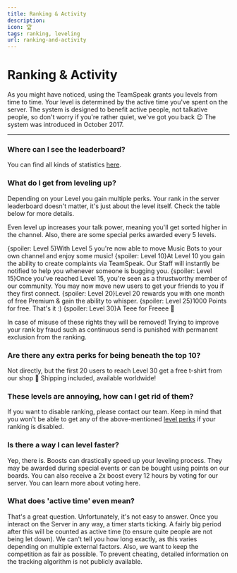 ```yaml
---
title: Ranking & Activity
description:
icon: 🏆
tags: ranking, leveling
url: ranking-and-activity
---
```


# Ranking & Activity

As you might have noticed, using the TeamSpeak grants you levels from time to time. Your level is determined by the active time you've spent on the server. The system is designed to benefit active people, not talkative people, so don't worry if you're rather quiet, we've got you back 😉 The system was introduced in October 2017.

---

### Where can I see the leaderboard?

You can find all kinds of statistics [here](https://ranksystem.opossumts.net).

### What do I get from leveling up?

Depending on your Level you gain multiple perks. Your rank in the server leaderboard doesn't matter, it's just about the level itself. Check the table below for more details.

Even level up increases your talk power, meaning you'll get sorted higher in the channel. Also, there are some special perks awarded every 5 levels.

{spoiler: Level 5}With Level 5 you're now able to move Music Bots to your own channel and enjoy some music!
{spoiler: Level 10}At Level 10 you gain the ability to create complaints via TeamSpeak. Our Staff will instantly be notified to help you whenever someone is bugging you.
{spoiler: Level 15}Once you've reached Level 15, you're seen as a thrustworthy member of our community. You may now move new users to get your friends to you if they first connect.
{spoiler: Level 20}Level 20 rewards you with one month of free Premium & gain the ability to whisper.
{spoiler: Level 25}1000 Points for free. That's it :)
{spoiler: Level 30}A Teee for Freeee 🎁

In case of misuse of these rights they will be removed! Trying to improve your rank by fraud such as continuous send is punished with permanent exclusion from the ranking.

### Are there any extra perks for being beneath the top 10?

Not directly, but the first 20 users to reach Level 30 get a free t-shirt from our shop 🤗 Shipping included, available worldwide!

### These levels are annoying, how can I get rid of them?

If you want to disable ranking, please contact our team. Keep in mind that you won't be able to get any of the above-mentioned [level perks](#) if your ranking is disabled.

### Is there a way I can level faster?

Yep, there is. Boosts can drastically speed up your leveling process. They may be awarded during special events or can be bought using points on our boards. You can also receive a 2x boost every 12 hours by voting for our server. You can learn more about voting here.

### What does 'active time' even mean?

That's a great question. Unfortunately, it's not easy to answer. Once you interact on the Server in any way, a timer starts ticking. A fairly big period after this will be counted as active time (to ensure quite people are not being let down). We can't tell you how long exactly, as this varies depending on multiple external factors. Also, we want to keep the competition as fair as possible. To prevent cheating, detailed information on the tracking algorithm is not publicly available.
